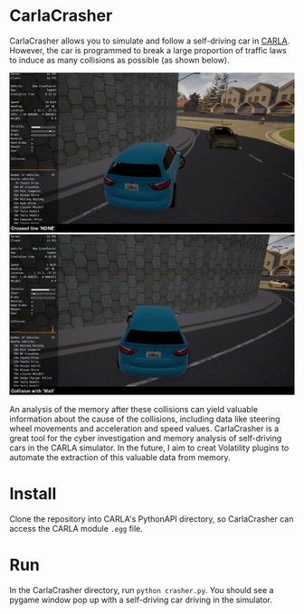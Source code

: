 # CarlaCrasher
CarlaCrasher allows you to simulate and follow a self-driving car in [CARLA](https://www.carla.org). However, the car is programmed to break a large proportion of traffic laws to induce as many collisions as possible (as shown below). 

![CarlaCrasherDemo1](images/ccdemo1.png)
![CarlaCrasherDemo1](images/ccdemo2.png)

An analysis of the memory after these collisions can yield valuable information about the cause of the collisions, including data like steering wheel movements and acceleration and speed values. CarlaCrasher is a great tool for the cyber investigation and memory analysis of self-driving cars in the CARLA simulator. In the future, I aim to creat Volatility plugins to automate the extraction of this valuable data from memory.

# Install
Clone the repository into CARLA's PythonAPI directory, so CarlaCrasher can access the CARLA module `.egg` file.

# Run
In the CarlaCrasher directory, run `python crasher.py`. You should see a pygame window pop up with a self-driving car driving in the simulator.

